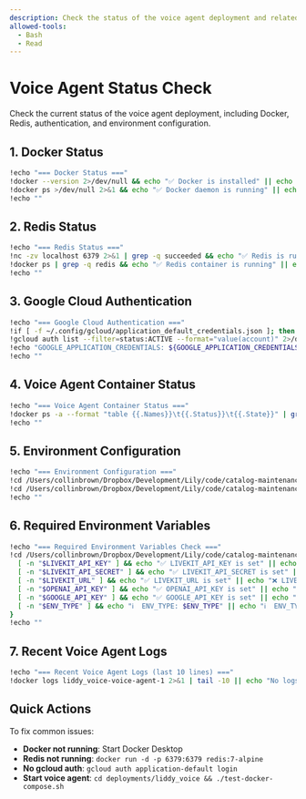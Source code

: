 ```yaml
---
description: Check the status of the voice agent deployment and related services
allowed-tools:
  - Bash
  - Read
---
```


# Voice Agent Status Check

Check the current status of the voice agent deployment, including Docker, Redis, authentication, and environment configuration.

## 1. Docker Status
```bash
!echo "=== Docker Status ==="
!docker --version 2>/dev/null && echo "✅ Docker is installed" || echo "❌ Docker is not installed"
!docker ps >/dev/null 2>&1 && echo "✅ Docker daemon is running" || echo "❌ Docker daemon is not running"
!echo ""
```

## 2. Redis Status
```bash
!echo "=== Redis Status ==="
!nc -zv localhost 6379 2>&1 | grep -q succeeded && echo "✅ Redis is running on localhost:6379" || echo "❌ Redis is not running on localhost:6379"
!docker ps | grep -q redis && echo "✅ Redis container is running" || echo "⚠️  No Redis container found"
!echo ""
```

## 3. Google Cloud Authentication
```bash
!echo "=== Google Cloud Authentication ==="
!if [ -f ~/.config/gcloud/application_default_credentials.json ]; then echo "✅ gcloud application default credentials found"; else echo "❌ No gcloud application default credentials"; fi
!gcloud auth list --filter=status:ACTIVE --format="value(account)" 2>/dev/null | head -1 | xargs -I {} echo "✅ Authenticated as: {}"
!echo "GOOGLE_APPLICATION_CREDENTIALS: ${GOOGLE_APPLICATION_CREDENTIALS:-Not set}"
!echo ""
```

## 4. Voice Agent Container Status
```bash
!echo "=== Voice Agent Container Status ==="
!docker ps -a --format "table {{.Names}}\t{{.Status}}\t{{.State}}" | grep -E "(NAMES|voice-agent)" || echo "No voice agent containers found"
!echo ""
```

## 5. Environment Configuration
```bash
!echo "=== Environment Configuration ==="
!cd /Users/collinbrown/Dropbox/Development/Lily/code/catalog-maintenance && [ -f .env ] && echo "✅ Root .env file exists" || echo "❌ Root .env file missing"
!cd /Users/collinbrown/Dropbox/Development/Lily/code/catalog-maintenance && [ -L deployments/liddy_voice/.env ] && echo "✅ Voice deployment .env symlink exists" || echo "⚠️  Voice deployment .env symlink missing"
!echo ""
```

## 6. Required Environment Variables
```bash
!echo "=== Required Environment Variables Check ==="
!cd /Users/collinbrown/Dropbox/Development/Lily/code/catalog-maintenance && source .env 2>/dev/null && {
  [ -n "$LIVEKIT_API_KEY" ] && echo "✅ LIVEKIT_API_KEY is set" || echo "❌ LIVEKIT_API_KEY is missing"
  [ -n "$LIVEKIT_API_SECRET" ] && echo "✅ LIVEKIT_API_SECRET is set" || echo "❌ LIVEKIT_API_SECRET is missing"
  [ -n "$LIVEKIT_URL" ] && echo "✅ LIVEKIT_URL is set" || echo "❌ LIVEKIT_URL is missing"
  [ -n "$OPENAI_API_KEY" ] && echo "✅ OPENAI_API_KEY is set" || echo "❌ OPENAI_API_KEY is missing"
  [ -n "$GOOGLE_API_KEY" ] && echo "✅ GOOGLE_API_KEY is set" || echo "❌ GOOGLE_API_KEY is missing"
  [ -n "$ENV_TYPE" ] && echo "ℹ️  ENV_TYPE: $ENV_TYPE" || echo "ℹ️  ENV_TYPE: Not set (defaults to development)"
}
!echo ""
```

## 7. Recent Voice Agent Logs
```bash
!echo "=== Recent Voice Agent Logs (last 10 lines) ==="
!docker logs liddy_voice-voice-agent-1 2>&1 | tail -10 || echo "No logs available"
```

## Quick Actions

To fix common issues:
- **Docker not running**: Start Docker Desktop
- **Redis not running**: `docker run -d -p 6379:6379 redis:7-alpine`
- **No gcloud auth**: `gcloud auth application-default login`
- **Start voice agent**: `cd deployments/liddy_voice && ./test-docker-compose.sh`